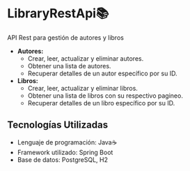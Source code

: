 # LibraryRestApi📚
API Rest para gestión de autores y libros

- **Autores:**
    - Crear, leer, actualizar y eliminar autores.
    - Obtener una lista de autores.
    - Recuperar detalles de un autor específico por su ID.
- **Libros:**
    - Crear, leer, actualizar y eliminar libros.
    - Obtener una lista de libros con su respectivo pagineo.
    - Recuperar detalles de un libro específico por su ID.

## Tecnologías Utilizadas
- Lenguaje de programación: Java☕️
- Framework utilizado: Spring Boot
- Base de datos: PostgreSQL, H2

